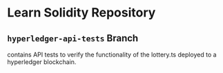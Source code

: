 # Learn Solidity Repository

## `hyperledger-api-tests` Branch
contains API tests to verify the functionality of the lottery.ts deployed to a hyperledger blockchain.

